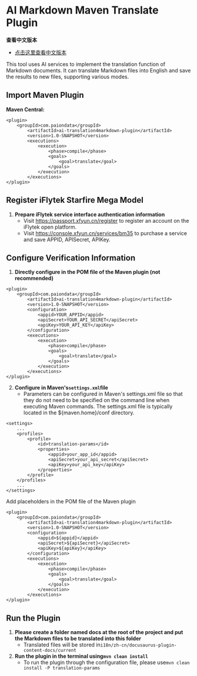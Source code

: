 # AI Markdown Maven Translate Plugin

**查看中文版本**
- [点击这里查看中文版本](README-CN.md)

This tool uses AI services to implement the translation function of Markdown documents. It can translate Markdown files into English and save the results to new files, supporting various modes.

## Import Maven Plugin
**Maven Central:**
```
<plugin>
    <groupId>com.paiondata</groupId>
        <artifactId>ai-translation4markdown-plugin</artifactId>
        <version>1.0-SNAPSHOT</version>
        <executions>
            <execution>
                <phase>compile</phase>
                <goals>
                    <goal>translate</goal>
                </goals>
            </execution>
        </executions>
</plugin>
```

## Register iFlytek Starfire Mega Model
1. **Prepare iFlytek service interface authentication information**
    - Visit https://passport.xfyun.cn/register to register an account on the iFlytek open platform.
    - Visit https://console.xfyun.cn/services/bm35 to purchase a service and save APPID, APISecret, APIKey.

## Configure Verification Information
1. **Directly configure in the POM file of the Maven plugin (not recommended)**
```
<plugin>
    <groupId>com.paiondata</groupId>
        <artifactId>ai-translation4markdown-plugin</artifactId>
        <version>1.0-SNAPSHOT</version>
        <configuration>
            <appid>YOUR_APPID</appid>
            <apiSecret>YOUR_API_SECRET</apiSecret>
            <apiKey>YOUR_API_KEY</apiKey>
        </configuration>
        <executions>
            <execution>
                <phase>compile</phase>
                <goals>
                    <goal>translate</goal>
                </goals>
            </execution>
        </executions>
</plugin>
```
2. **Configure in Maven's`settings.xml`file**
    - Parameters can be configured in Maven's settings.xml file so that they do not need to be specified on the command line when executing Maven commands. The settings.xml file is typically located in the ${maven.home}/conf directory.
```
<settings>
    ...
    <profiles>
        <profile>
            <id>translation-params</id>
            <properties>
                <appid>your_app_id</appid>
                <apiSecret>your_api_secret</apiSecret>
                <apiKey>your_api_key</apiKey>
            </properties>
        </profile>
    </profiles>
    ...
</settings>
```
Add placeholders in the POM file of the Maven plugin
```
<plugin>
    <groupId>com.paiondata</groupId>
        <artifactId>ai-translation4markdown-plugin</artifactId>
        <version>1.0-SNAPSHOT</version>
        <configuration>
            <appid>${appid}</appid>
            <apiSecret>${apiSecret}</apiSecret>
            <apiKey>${apiKey}</apiKey>
        </configuration>
        <executions>
            <execution>
                <phase>compile</phase>
                <goals>
                    <goal>translate</goal>
                </goals>
            </execution>
        </executions>
</plugin>
```

## Run the Plugin
1. **Please create a folder named docs at the root of the project and put the Markdown files to be translated into this folder**
    - Translated files will be stored in`i18n/zh-cn/docusaurus-plugin-content-docs/current`
2. **Run the plugin in the terminal using`mvn clean install`**
    - To run the plugin through the configuration file, please use`mvn clean install -P translation-params`